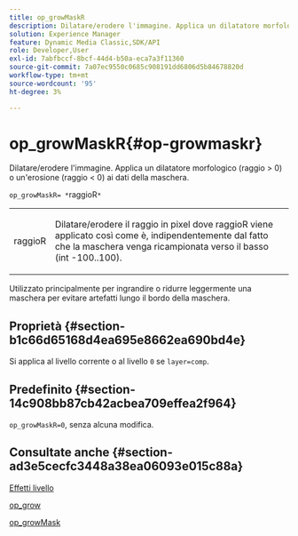 ```yaml
---
title: op_growMaskR
description: Dilatare/erodere l'immagine. Applica un dilatatore morfologico (raggio > 0) o un'erosione (raggio < 0) ai dati della maschera.
solution: Experience Manager
feature: Dynamic Media Classic,SDK/API
role: Developer,User
exl-id: 7abfbccf-8bcf-44d4-b50a-eca7a3f11360
source-git-commit: 7a07ec9550c0685c908191dd6806d5b84678820d
workflow-type: tm+mt
source-wordcount: '95'
ht-degree: 3%

---
```


# op_growMaskR{#op-growmaskr}

Dilatare/erodere l&#39;immagine. Applica un dilatatore morfologico (raggio > 0) o un&#39;erosione (raggio &lt; 0) ai dati della maschera.

`op_growMaskR= *`raggioR`*`

<table id="simpletable_3BAA4523D29E447FA7A4C9009B3E8344"> 
 <tr class="strow"> 
  <td class="stentry"> <p><span class="codeph"><span class="varname"> raggioR</span></span> </p> </td> 
  <td class="stentry"> <p>Dilatare/erodere il raggio in pixel dove <span class="codeph"><span class="varname"> raggioR</span></span> viene applicato così come è, indipendentemente dal fatto che la maschera venga ricampionata verso il basso (int -100..100). </p></td> 
 </tr> 
</table>

Utilizzato principalmente per ingrandire o ridurre leggermente una maschera per evitare artefatti lungo il bordo della maschera.

## Proprietà {#section-b1c66d65168d4ea695e8662ea690bd4e}

Si applica al livello corrente o al livello `0` se `layer=comp`.

## Predefinito {#section-14c908bb87cb42acbea709effea2f964}

`op_growMaskR=0`, senza alcuna modifica.

## Consultate anche {#section-ad3e5cecfc3448a38ea06093e015c88a}

[Effetti livello](../../../../../is-api/http-ref/image-serving-api-ref/c-http-protocol-reference/c-syntax-and-features/r-layer-effects.md#reference-82a6b5311b3d4471ad2799adb3b2201c)

[op_grow](../../../../../is-api/http-ref/image-serving-api-ref/c-http-protocol-reference/c-command-reference/r-op-grow.md#reference-f95f3291c78c42b9a34b1b7e177e739a)

[op_growMask](../../../../../is-api/http-ref/image-serving-api-ref/c-http-protocol-reference/c-command-reference/r-op-growmask.md#reference-f0f9000af3ae43aba73d3ac1826710a1)

